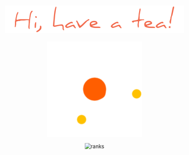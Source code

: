 ###                                                   

<h2 align="center">
  <img src="chao.png" />
</h2>
<p align="center">
  <img src="loading.gif" />
</p>

<p align="center">
<img src="https://github-readme-stats.vercel.app/api?username=tranghane&show_icons=true&theme=graywhite&hide_border=true&custom_title=<username> GitHub Stats" alt="ranks" />



